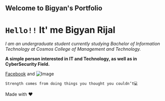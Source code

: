 ## Welcome to Bigyan's Portfolio

# `Hello!!` It' me  Bigyan Rijal

_I am an undergraduate student currently studying Bachelor of Information Technology at Cosmos College of Management and Technology._

**A simple person interested in IT and Technology, as well as in CyberSecurity Field.**

[Facebook](https://www.facebook.com/rijalbigyan76/) and ![Image](https://avatars.githubusercontent.com/u/49486923?s=460&u=0fc0720158906452e0a4f8d3925dd069bf9994e1&v=4)

```
Strength comes from doing things you thought you couldn’t💻

```
Made with ❤️

